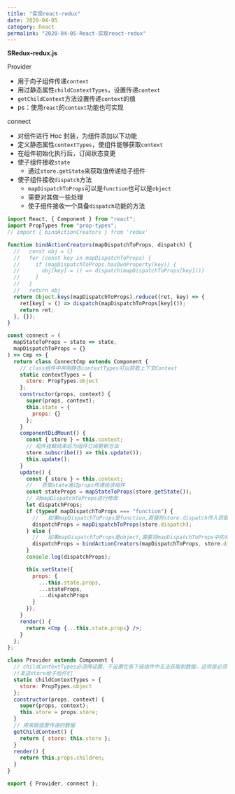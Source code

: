 ```yaml
---
title: "实现react-redux"
date: 2020-04-05
category: React
permalink: "2020-04-05-React-实现react-redux"
---
```


**SRedux-redux.js**

Provider

- 用于向子组件传递`context`
- 用过静态属性`childContextTypes`，设置传递`context`
- `getChildContext`方法设置传递`context`的值
- ps：使用`react`的`context`功能也可实现

connect

- 对组件进行 Hoc 封装，为组件添加以下功能
- 定义静态属性`contextTypes`，使组件能够获取`context`
- 在组件初始化执行后，订阅状态变更
- 使子组件接收`state`
  - 通过`store.getState`来获取值传递给子组件
- 使子组件接收`dispatch`方法
  - `mapDispatchToProps`可以是`function`也可以是`object`
  - 需要对其做一些处理
  - 使子组件接收一个具备`dispatch`功能的方法

```jsx
import React, { Component } from "react";
import PropTypes from "prop-types";
// import { bindActionCreators } from 'redux'

function bindActionCreators(mapDispatchToProps, dispatch) {
  //   const obj = {}
  //   for (const key in mapDispatchToProps) {
  //     if (mapDispatchToProps.hasOwnProperty(key)) {
  //       obj[key] = () => dispatch(mapDispatchToProps[key]())
  //     }
  //   }
  //   return obj
  return Object.keys(mapDispatchToProps).reduce((ret, key) => {
    ret[key] = () => dispatch(mapDispatchToProps[key]());
    return ret;
  }, {});
}

const connect = (
  mapStateToProps = state => state,
  mapDispatchToProps = {}
) => Cmp => {
  return class ConnectCmp extends Component {
    // class组件中声明静态contextTypes可以获取上下⽂Context
    static contextTypes = {
      store: PropTypes.object
    };
    constructor(props, context) {
      super(props, context);
      this.state = {
        props: {}
      };
    }
    componentDidMount() {
      const { store } = this.context;
      // 组件挂载结束后为组件订阅更新方法
      store.subscribe(() => this.update());
      this.update();
    }
    update() {
      const { store } = this.context;
      //   获取state通过props传递给该组件
      const stateProps = mapStateToProps(store.getState());
      // 对mapDispatchToProps进行修改
      let dispatchProps;
      if (typeof mapDispatchToProps === "function") {
        //   如果mapDispatchToProps是function,直接将store.dispatch传入获取返回的对象即可
        dispatchProps = mapDispatchToProps(store.dispatch);
      } else {
        //   如果mapDispatchToProps是object,需要将mapDispatchToProps中的对象值，封装成dispatch方法
        dispatchProps = bindActionCreators(mapDispatchToProps, store.dispatch);
      }
      console.log(dispatchProps);

      this.setState({
        props: {
          ...this.state.props,
          ...stateProps,
          ...dispatchProps
        }
      });
    }
    render() {
      return <Cmp {...this.state.props} />;
    }
  };
};

class Provider extends Component {
  // childContextTypes必须得设置，不设置在各下级组件中无法获取到数据，这项是必须项；
  //发送store给子组件们
  static childContextTypes = {
    store: PropTypes.object
  };
  constructor(props, context) {
    super(props, context);
    this.store = props.store;
  }
  // 用来赋值要传递的数据
  getChildContext() {
    return { store: this.store };
  }
  render() {
    return this.props.children;
  }
}

export { Provider, connect };
```
